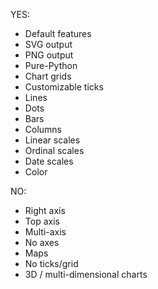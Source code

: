 YES:

* Default features
* SVG output
* PNG output
* Pure-Python
* Chart grids
* Customizable ticks
* Lines
* Dots
* Bars
* Columns
* Linear scales
* Ordinal scales
* Date scales
* Color

NO:

* Right axis
* Top axis
* Multi-axis
* No axes
* Maps
* No ticks/grid
* 3D / multi-dimensional charts
